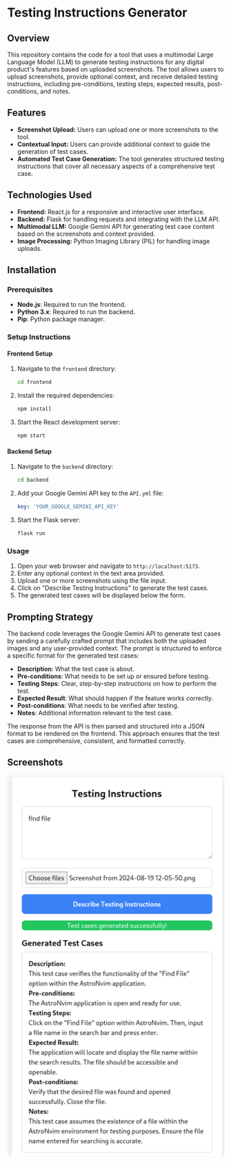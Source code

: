 # Testing Instructions Generator

## Overview
This repository contains the code for a tool that uses a multimodal Large Language Model (LLM) to generate testing instructions for any digital product's features based on uploaded screenshots. The tool allows users to upload screenshots, provide optional context, and receive detailed testing instructions, including pre-conditions, testing steps, expected results, post-conditions, and notes.

## Features
- **Screenshot Upload:** Users can upload one or more screenshots to the tool.
- **Contextual Input:** Users can provide additional context to guide the generation of test cases.
- **Automated Test Case Generation:** The tool generates structured testing instructions that cover all necessary aspects of a comprehensive test case.

## Technologies Used
- **Frontend:** React.js for a responsive and interactive user interface.
- **Backend:** Flask for handling requests and integrating with the LLM API.
- **Multimodal LLM:** Google Gemini API for generating test case content based on the screenshots and context provided.
- **Image Processing:** Python Imaging Library (PIL) for handling image uploads.

## Installation

### Prerequisites
- **Node.js**: Required to run the frontend.
- **Python 3.x**: Required to run the backend.
- **Pip**: Python package manager.

### Setup Instructions

#### Frontend Setup
1. Navigate to the `frontend` directory:
   ```bash
   cd frontend
   ```
2. Install the required dependencies:
   ```bash
   npm install
   ```
3. Start the React development server:
   ```bash
   npm start
   ```

#### Backend Setup
1. Navigate to the `backend` directory:
   ```bash
   cd backend
   ```
2. Add your Google Gemini API key to the `API.yml` file:
   ```yaml
   key: 'YOUR_GOOGLE_GEMINI_API_KEY'
   ```
5. Start the Flask server:
   ```bash
   flask run
   ```

### Usage
1. Open your web browser and navigate to `http://localhost:5173`.
2. Enter any optional context in the text area provided.
3. Upload one or more screenshots using the file input.
4. Click on "Describe Testing Instructions" to generate the test cases.
5. The generated test cases will be displayed below the form.

## Prompting Strategy
The backend code leverages the Google Gemini API to generate test cases by sending a carefully crafted prompt that includes both the uploaded images and any user-provided context. The prompt is structured to enforce a specific format for the generated test cases:

- **Description**: What the test case is about.
- **Pre-conditions**: What needs to be set up or ensured before testing.
- **Testing Steps**: Clear, step-by-step instructions on how to perform the test.
- **Expected Result**: What should happen if the feature works correctly.
- **Post-conditions**: What needs to be verified after testing.
- **Notes**: Additional information relevant to the test case.

The response from the API is then parsed and structured into a JSON format to be rendered on the frontend. This approach ensures that the test cases are comprehensive, consistent, and formatted correctly.


## Screenshots
![Product Screenshot](./pictures/240908_14h29m20s_screenshot.png?raw=true "Product Screenshot")

